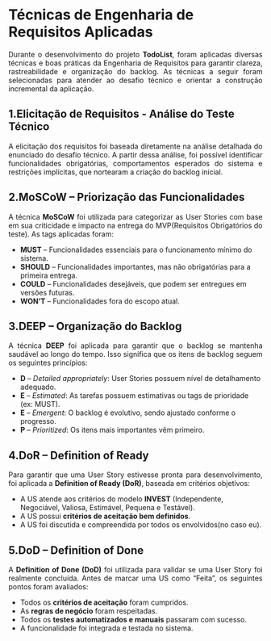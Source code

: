 # Técnicas de Engenharia de Requisitos Aplicadas
<p style="text-align: justify;"> Durante o desenvolvimento do projeto <strong>TodoList</strong>, foram aplicadas diversas técnicas e boas práticas da Engenharia de Requisitos para garantir clareza, rastreabilidade e organização do backlog. As técnicas a seguir foram selecionadas para atender ao desafio técnico e orientar a construção incremental da aplicação. </p>

## 1.Elicitação de Requisitos - Análise do Teste Técnico 
<p style="text-align: justify;"> A elicitação dos requisitos foi baseada diretamente na análise detalhada do enunciado do desafio técnico. A partir dessa análise, foi possível identificar funcionalidades obrigatórias, comportamentos esperados do sistema e restrições implícitas, que nortearam a criação do backlog inicial. </p>

## 2.MoSCoW – Priorização das Funcionalidades
<p style="text-align: justify;"> A técnica <strong>MoSCoW</strong> foi utilizada para categorizar as User Stories com base em sua criticidade e impacto na entrega do MVP(Requisitos Obrigatórios do teste). As tags aplicadas foram: </p> <ul> <li><strong>MUST</strong> – Funcionalidades essenciais para o funcionamento mínimo do sistema.</li> <li><strong>SHOULD</strong> – Funcionalidades importantes, mas não obrigatórias para a primeira entrega.</li> <li><strong>COULD</strong> – Funcionalidades desejáveis, que podem ser entregues em versões futuras.</li> <li><strong>WON’T</strong> – Funcionalidades fora do escopo atual.</li> </ul>

## 3.DEEP – Organização do Backlog
<p style="text-align: justify;"> A técnica <strong>DEEP</strong> foi aplicada para garantir que o backlog se mantenha saudável ao longo do tempo. Isso significa que os itens de backlog seguem os seguintes princípios: </p> <ul> <li><strong>D</strong> – <em>Detailed appropriately</em>: User Stories possuem nível de detalhamento adequado.</li> <li><strong>E</strong> – <em>Estimated</em>: As tarefas possuem estimativas ou tags de prioridade (ex: MUST).</li> <li><strong>E</strong> – <em>Emergent</em>: O backlog é evolutivo, sendo ajustado conforme o progresso.</li> <li><strong>P</strong> – <em>Prioritized</em>: Os itens mais importantes vêm primeiro.</li> </ul>

## 4.DoR – Definition of Ready
<p style="text-align: justify;"> Para garantir que uma User Story estivesse pronta para desenvolvimento, foi aplicada a <strong>Definition of Ready (DoR)</strong>, baseada em critérios objetivos: </p> <ul> <li>A US atende aos critérios do modelo <strong>INVEST</strong> (Independente, Negociável, Valiosa, Estimável, Pequena e Testável).</li> <li>A US possui <strong>critérios de aceitação bem definidos</strong>.</li> <li>A US foi discutida e compreendida por todos os envolvidos(no caso eu).</li> </ul>

## 5.DoD – Definition of Done
<p style="text-align: justify;"> A <strong>Definition of Done (DoD)</strong> foi utilizada para validar se uma User Story foi realmente concluída. Antes de marcar uma US como “Feita”, os seguintes pontos foram avaliados: </p> <ul> <li>Todos os <strong>critérios de aceitação</strong> foram cumpridos.</li> <li>As <strong>regras de negócio</strong> foram respeitadas.</li> <li>Todos os <strong>testes automatizados e manuais</strong> passaram com sucesso.</li> <li>A funcionalidade foi integrada e testada no sistema.</li> </ul> 